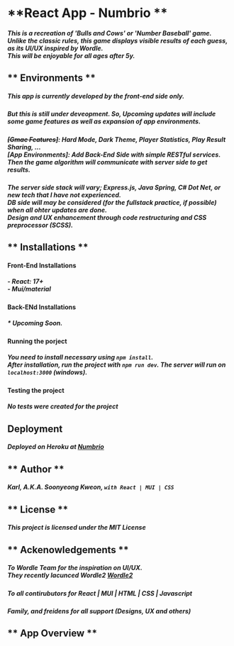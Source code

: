 # **React App  - Numbrio **
##### This is a recreation of 'Bulls and Cows' or 'Number Baseball' game. <br/> Unlike the classic rules, this game displays visible results of each guess, as its UI/UX inspired by Wordle. <br/> This will be enjoyable for all ages after 5y. 

## ** Environments **
##### This app is currently developed by the front-end side only.
##### But this is still under deveopment. So, Upcoming updates will include some game features as well as expansion of app environments.
##### <s>[Gmae Features]</s>: Hard Mode, Dark Theme, Player Statistics, Play Result Sharing, ... <br/>[App Environments]: Add Back-End Side with simple RESTful services. Then the game algorithm will communicate with server side to get results.
##### The server side stack will vary; Express.js, Java Spring, C# Dot Net, or new tech that I have not experienced. <br/> DB side will may be considered (for the fullstack practice, if possible) when all ohter updates are done. <br/> Design and UX enhancement through code restructuring and CSS preprocessor (SCSS).

## ** Installations **
#### Front-End Installations
##### - React: 17+ <br/> - Mui/material

#### Back-ENd Installations
##### * Upcoming Soon. 

#### Running the porject
##### You need to install necessary  using ```npm install```.  <br/> After installation, run the project with ```npm run dev```. The server will run on ```localhost:3000``` (windows).

#### Testing the project
##### No tests were created for the project

## **Deployment**
##### Deployed on Heroku at <a href="https://numbrio.herokuapp.com/">Numbrio</a>

## ** Author **
##### Karl, A.K.A. Soonyeong Kweon, `with React | MUI | CSS`

## ** License **
##### This project is licensed under the MIT License

## ** Ackenowledgements **
##### To Wordle Team for the inspiration on UI/UX. <br/> They recently lacunced Wordle2 <a href="https://www.wordle2.in/">Wordle2</a>
##### To all contirubutors for React | MUI | HTML | CSS | Javascript
##### Family, and freidens for all support (Designs, UX and others)

## ** App Overview **
